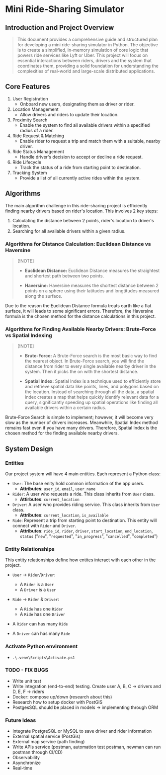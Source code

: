 # Mini Ride-Sharing Simulator

## Introduction and Project Overview
>
> This document provides a comprehensive guide and structured plan for developing a mini ride-sharing simulator in Python. The objective is to create a simplified, in-memory simulation of core logic that powers ride services like Lyft or Uber. This project will focus on essential interactions between riders, drivers and the system that coordinates them, providing a solid foundation for understanding the complexities of real-world and large-scale distributed applications.

## Core Features

1. User Registration
   - Onboard new users, designating them as driver or rider.
2. Location Management
   - Allow drivers and riders to update their location.
3. Proximity Search
   - Enable the system to find all available drivers within a specified radius of a rider.
4. Ride Request & Matching
   - Enable rider to request a trip and match them with a suitable, nearby driver.
5. Ride Status Management
   - Handle driver's decision to accept or decline a ride request.
6. Ride Lifecycle
   - Track the status of a ride from starting point to destination.
7. Tracking System
   - Provide a list of all currently active rides within the system.

## Algorithms

The main algorithm challenge in this ride-sharing project is efficiently finding nearby drivers based on rider's location. This involves 2 key steps:

1. Calculating the distance between 2 points, rider's location to driver's location.
2. Searching for all available drivers within a given radius.

### Algorithms for Distance Calculation: Euclidean Distance vs Haversine
>
> [!NOTE]
>
> - **Euclidean Distance:** Euclidean Distance measures the straightest and shortest path between two points.
> 
> - **Haversine:** Haversine measures the shortest distance between 2 points on a sphere using their latitudes and longtitudes measured along the surface.

Due to the reason the Euclidean Distance formula treats earth like a flat surface, it will leads to some significant errors. Therefore, the Haversine formula is the chosen method for the distance calculations in this project.

### Algorithms for Finding Available Nearby Drivers: Brute-Force vs Spatial Indexing
>
> [!NOTE]
>
> - **Brute-Force:** A Brute-Force search is the most basic way to find the nearest object. In Brute-Force search, you will find the distance from rider to every single available nearby driver in the system. Then it picks the on with the shortest distance.
> 
> - **Spatial Index:** Spatial Index is a technique used to efficiently store and retrieve spatial data like points, lines, and polygons based on the location. Instead of searching through all the data, a spatial index creates a map that helps quickly identify relevant data for a query, significantly speeding up spatial operations like finding all available drivers within a certain radius.

Brute-Force Search is simple to implement; however, it will become very slow as the number of drivers increases. Meanwhile, Spatial Index method remains fast even if you have many drivers. Therefore, Spatial Index is the chosen method for the finding available nearby drivers. 


## System Design

### Entities
Our project system will have 4 main entities. Each represent a Python class:

- `User`: The base enity hold common information of the app users.
  - **Attributes**: `user_id`, `email`, `user_name`
- `Rider`: A user who requests a ride. This class inherits from `User` class.
  - **Attirbutes**: `current_location`
- `Driver`: A user who provides riding service. This class inherits from `User` class.
  - **Attributes**: `current_location`, `is_available`
- `Ride`: Represent a trip from starting point to destination. This entity will connect with `Rider` and `Driver`.
  - **Attributes**: `ride_id`, `rider`, `driver`, `start_location`, `end_location`, `status` ("`new`", "`requested`", "`in_progress`", "`cancelled`", "`completed`")

### Entity Relationships

This entity relationships define how entites interact with each other in the project.

- `User` -> `Rider`/`Driver`:
  - A `Rider` is a `User`
  - A `Driver` is a `User`

- `Ride` -> `Rider` & `Driver`:
  - A `Ride` has one `Rider`
  - A `Ride` has one `Driver`

- A `Rider` can has many `Ride`
- A `Driver` can has many `Ride`


### Activate Python environment

- `.\.venv\Scripts\Activate.ps1`

### TODO - FIX BUGS

- Write unit test
- Write integration (end-to-end) testing. Create user A, B, C -> drivers and D, E, F -> riders
- Docker: compose up/down (research about this)
- Research how to setup docker with PostGIS
- PostgesSQL should be placed in models -> implementing through ORM 

### Future Ideas

- Integrate PostgreSQL or MySQL to save driver and rider information
- External spatial service (PostGis)
- External map service (path finding)
- Write APIs service (postman, automation test postman, newman can run postman through CI/CD)
- Observability
- Asynchronize
- Real-time
